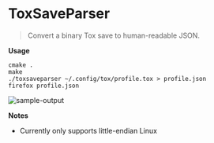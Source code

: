 # ToxSaveParser

> Convert a binary Tox save to human-readable JSON.

**Usage**

```
cmake .
make
./toxsaveparser ~/.config/tox/profile.tox > profile.json
firefox profile.json
```

![sample-output](https://user-images.githubusercontent.com/10469203/82112352-000f8500-9701-11ea-8782-12327b573a08.png)

**Notes**

- Currently only supports little-endian Linux
